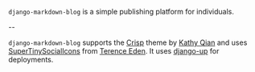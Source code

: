 `django-markdown-blog` is a simple publishing platform for individuals.

--

`django-markdown-blog` supports the [Crisp](https://github.com/kathyqian/crisp) theme by [Kathy Qian](http://kathyqian.com) and uses [SuperTinySocialIcons](https://github.com/edent/SuperTinySocialIcons) from [Terence Eden](https://github.com/edent).
It uses [django-up](https://github.com/sesh/django-up) for deployments.
